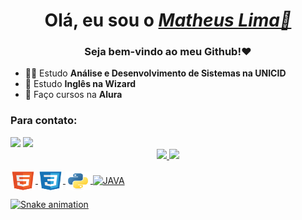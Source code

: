 <div align="center">
 <h1>Olá, eu sou o <a href="https://www.linkedin.com/in/matheus-banqueiro-lima-b594031a2/"><i>Matheus Lima🖖</i></a></h1>
  <h3><b>Seja bem-vindo ao meu Github!❤</b></h3>
 
</div>

+ 👨‍💻 Estudo **Análise e Desenvolvimento de Sistemas na UNICID**
+ 💬 Estudo **Inglês na Wizard**
+ 🔹 Faço cursos na **Alura**
<h3>Para contato:</h3>
<a href="https://www.linkedin.com/in/matheus-banqueiro-lima-b594031a2/" target="_blank"><img src="https://img.shields.io/badge/-LinkedIn-%230077B5?style=for-the-badge&logo=linkedin&logoColor=white" target="_blank"></a>
<a href = "mailto:mbanqueirolima@gmail.com"><img src="https://img.shields.io/badge/-Gmail-%23333?style=for-the-badge&logo=gmail&logoColor=red" target="_blank"></a>

<a href="https://www.linkedin.com/in/matheus-banqueiro-lima-b594031a2/" target="blank">
<div align="center">
  <a href="https://github.com/matheusbanqueiro">
  <img height="180em" src="https://github-readme-stats.vercel.app/api?username=Matheubanqueiro&show_icons=true&theme=dark&include_all_commits=true&count_private=true"/>
  <img height="180em" src="https://github-readme-stats.vercel.app/api/top-langs/?username=Matheubanqueiro&layout=compact&langs_count=7&theme=dark"/>
</div>
  
<div style="display: inline_block"><br>
  <img align="center" alt="HTML" height="30" width="40" src="https://raw.githubusercontent.com/devicons/devicon/master/icons/html5/html5-original.svg">
  <img align="center" alt="CSS" height="30" width="40" src="https://raw.githubusercontent.com/devicons/devicon/master/icons/css3/css3-original.svg">
  <img align="center" alt="Python" height="30" width="40" src="https://raw.githubusercontent.com/devicons/devicon/master/icons/python/python-original.svg">
 <img align="center" alt="JAVA" height="50" width="60" src="https://cdn.jsdelivr.net/gh/devicons/devicon/icons/java/java-original-wordmark.svg">
</div>
 
![Snake animation](https://github.com/danielbped/Matheubanqueiro/blob/output/github-contribution-grid-snake.svg)
